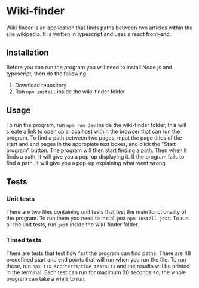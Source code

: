 # Wiki-finder
Wiki finder is an application that finds paths between two articles within the site wikipedia. It is written in typescript and uses a react front-end.

## Installation
Before you can run the program you will need to install Node.js and typescript, then do the following:

1. Download repository
2. Run `npm install` inside the wiki-finder folder

## Usage 
To run the program, run `npm run dev` inside the wiki-finder folder, this will create a link to open up a localhost within the browser that can run the program.
To find a path between two pages, input the page titles of the start and end pages in the appropiate text boxes, and click the "Start program" button. 
The program will then start finding a path. Then when it finds a path, it will give you a pop-up displaying it. If the program fails to find a path,
it will give you a pop-up explaining what went wrong.

## Tests
### Unit tests
There are two files containing unit tests that test the main functionality of the program.
To run them you need to install jest `npm install jest`.
To run all the unit tests, run `jest` inside the wiki-finder folder.

### Timed tests
There are tests that test how fast the program can find paths. There are 48 predefined start and end points that will run when you run the file.
To run these, run `npx tsx src/tests/time_tests.ts` and the results will be printed in the terminal. Each test can run for maximum 30 seconds so,
the whole program can take a while to run.


